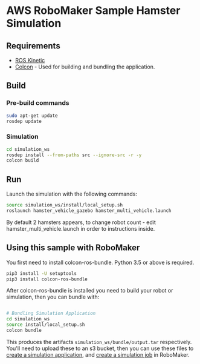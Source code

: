 # AWS RoboMaker Sample Hamster Simulation

## Requirements

- [ROS Kinetic](http://wiki.ros.org/kinetic/Installation/Ubuntu) 
- [Colcon](https://colcon.readthedocs.io/en/released/user/installation.html) - Used for building and bundling the application.

## Build

### Pre-build commands

```bash
sudo apt-get update
rosdep update
```

### Simulation

```bash
cd simulation_ws
rosdep install --from-paths src --ignore-src -r -y
colcon build
```

## Run

Launch the simulation with the following commands:

```bash
source simulation_ws/install/local_setup.sh
roslaunch hamster_vehicle_gazebo hamster_multi_vehicle.launch
```
By default 2 hamsters appears, to change robot count - edit hamster_multi_vehicle.launch in order to instructions inside.

## Using this sample with RoboMaker

You first need to install colcon-ros-bundle. Python 3.5 or above is required.

```bash
pip3 install -U setuptools
pip3 install colcon-ros-bundle
```

After colcon-ros-bundle is installed you need to build your robot or simulation, then you can bundle with:

```bash

# Bundling Simulation Application
cd simulation_ws
source install/local_setup.sh
colcon bundle
```

This produces the artifacts `simulation_ws/bundle/output.tar` respectively.
You'll need to upload these to an s3 bucket, then you can use these files to
[create a simulation application](https://docs.aws.amazon.com/robomaker/latest/dg/create-simulation-application.html),
and [create a simulation job](https://docs.aws.amazon.com/robomaker/latest/dg/create-simulation-job.html) in RoboMaker.

